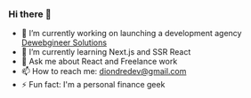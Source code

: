 ### Hi there 👋

- 🔭 I’m currently working on launching a development agency [Dewebgineer Solutions](https://dewebgineer.com)
- 🌱 I’m currently learning Next.js and SSR React
- 💬 Ask me about React and Freelance work
- 📫 How to reach me: diondredev@gmail.com
- ⚡ Fun fact: I'm a personal finance geek
